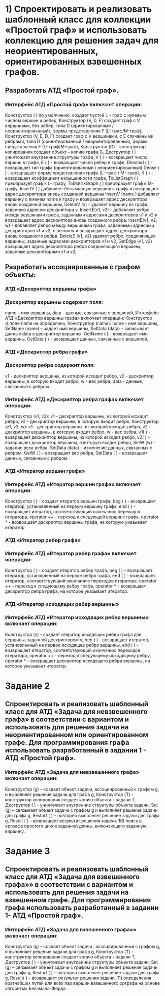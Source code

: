 # 1) Спроектировать и реализовать шаблонный класс для коллекции «Простой граф» и использовать коллекцию для решения задач для неориентированных, ориентированных взвешенных графов.
## Разработать АТД «Простой граф».
### Интерфейс АТД «Простой граф» включает операции:
Конструктор ( ) по умолчанию: создает пустой L - граф с нулевым числом вершин и ребер,
Конструктор (V, D, F) создает граф с V вершинами, без ребер, типа D (ориентированный / неориентированный), формы представления F (L- граф/M-граф),
Конструктор (V, E, D, F) создает граф с V вершинами, с E случайными ребрами, типа D (ориентированный / неориентированный), формы представления F (L- граф/M-граф),
Конструктор (G) - конструктор копирования создает объект – копию графа G,
Деструктор ( ) уничтожает внутренние структуры графа,
V ( ) - возвращает число вершин в графе,
E ( ) - возвращает число ребер в графе,
Directed ( ) - возвращает тип графа (ориентированный / неориентированный)
Dense ( ) - возвращает форму представления графа (L- граф / M- граф),
K ( ) - возвращает коэффициент насыщенности графа,
ToListGraph ( ) преобразует граф к L- графу,
ToMatrixGraph ( ) преобразует граф к M- графу,
InsertV ( ) добавляет безымянную вершину к графу и возвращает адрес дескриптора вновь созданной вершины 
InsertV (name ) добавляет вершину c именем name к графу и возвращает адрес дескриптора вновь созданной вершины,
DeleteV (v) - удаляет вершину из графа, заданную адресом дескриптора v,
InsertE(v1, v2) - добавляет ребро между вершинами графа, заданными адресами дескрипторов v1 и v2 и возвращает адрес дескриптора вновь созданного ребра.
InsertE(v1, v2, w) - добавляет ребро между вершинами графа, заданными адресами дескрипторов v1 и v2, с весом w и возвращает адрес дескриптора вновь созданного ребра.
DeleteE (v1, v2) удаляет ребро, соединяющее вершины, заданные адресами дескрипторов v1 и v2,
GetEdge (v1, v2) возвращает адрес дескриптора ребра соединяющего вершины, заданные дескрипторами v1 и v2,

## Разработать ассоциированные с графом объекты:
### АТД «Дескриптор вершины графа»
### Дескриптор вершины содержит поля:
name – имя вершины,
data – данные, связанные с вершиной,
Интерфейс АТД «Дескриптор вершины графа» включает операции:
Конструктор ():поле name не определено,
Конструктор (name): name - имя вершины,
SetName (name) – задает имя вершины,
SetData (data) – записывает данные data в дескриптор вершины.
GetName ( ) - возвращает имя вершины,
GetData ( ) - возвращает данные, связанные с вершиной,

### АТД «Дескриптор ребра графа»
### Дескриптор ребра содержит поля:
v1 - дескриптор вершины, из которой исходит ребро,
v2 - дескриптор вершины, в которую входит ребро,
w - вес ребра,
data - данные, связанные с ребром

### Интерфейс АТД «Дескриптор ребра графа» включает операции:
Конструктор (v1, v2): v1 - дескриптор вершины, из которой исходит ребро, v2 - дескриптор вершины, в которую входит ребро,
Конструктор (v1, v2, w): v1 - дескриптор вершины, из которой исходит ребро, v2 - дескриптор вершины, в которую входит ребро, w - вес ребра,
v1( ) - возвращает дескриптор вершины, из которой исходит ребро,
v2( ) - возвращает дескриптор вершины, в которую входит ребро,
SetW (w) - задание веса ребра,
SetData (data) - изменение данных, связанных с ребром,
GetW ( ) - возвращает вес ребра,
GetData ( ) - возвращает данные, связанные с ребром.

### АТД «Итератор вершин графа»
### Интерфейс АТД «Итератор вершин графа» включает операции:
Конструктор ( ) - создает итератор вершин графа,
beg ( ) - возвращает итератор, установленный на первую вершину графа,
end ( ) - возвращает итератор, соответствующий окончанию переходов итератора,
operator ++ - переход к следующей вершине графа,
operator * - возвращает дескриптор вершины графа, на которую указывает итератор.

### АТД «Итератор ребер графа»
### Интерфейс АТД «Итератор ребер графа» включает операции:
Конструктор ( ) - создает итератор ребер графа,
beg ( ) - возвращает итератор, установленный на первое ребро графа,
end ( ) - возвращает итератор, соответствующий окончанию переходов итератора,
operator ++ - переход к следующему ребру графа,
operator * - возвращает дескриптор ребра графа, на которое указывает итератор.

### АТД «Итератор исходящих ребер вершины»
### Интерфейс АТД «Итератор исходящих ребер вершины» включает операции:
Конструктор (v) - создает итератор исходящих ребер графа для вершины, заданной дескриптором v,
beg ( ) - возвращает итератор, установленный на первое исходящее ребро вершины,
end ( ) - возвращает итератор, соответствующий окончанию переходов итератора,
operator ++ - переход к следующему исходящему ребру,
operator * - возвращает дескриптор исходящего ребра вершины, на которое указывает итератор.

# Задание 2
## Спроектировать и реализовать шаблонный класс для АТД «Задача для невзвешенного графа» в соответствии с вариантом и использовать для решения задачи на неориентированном или ориентированном графе. Для программирования графа использовать разработанный в задании 1 - АТД «Простой граф».
### Интерфейс АТД «Задача для невзвешенного графа» включает операции:
Конструктор (g) - создает объект задачи, ассоциированный с графом g, и выполняет решение задачи для графа g,
Конструктор (T) - конструктор копирования создает копию объекта – задачи T,
Деструктор ( ) - уничтожает внутренние структуры объекта задачи,
Set (g) – связывает объект задачи с графом g и выполняет решение задачи для графа g,
Restart ( ) – повторно выполняет решение задачи для графа g,
Result ( ) – возвращает результат решения задачи.
10) поиск в орграфе простого цикла заданной длины, включающего заданную вершину.

# Задание 3
## Спроектировать и реализовать шаблонный класс для АТД «Задача для взвешенного графа»» в соответствии с вариантом и использовать для решения задачи на взвешенном графе. Для программирования графа использовать разработанный в задании 1- АТД «Простой граф».
### Интерфейс АТД «Задача для взвешенного графа»» включает операции:
Конструктор (g) - создает объект задачи , ассоциированный с графом g, и выполняет решение задачи для графа g,
Конструктор (T) - конструктор копирования создает копию объекта – задачи T,
Деструктор ( ) - уничтожает внутренние структуры объекта задачи,
Set (g) – связывает объект задачи с графом g и выполняет решение задачи для графа g,
Restart ( ) – повторно выполняет решение задачи для графа g,
Result( ) – возвращает результат решения задачи.
11) определения кратчайших путей для всех пар вершин взвешенного орграфа на основе алгоритма Беллмана-Форда.
